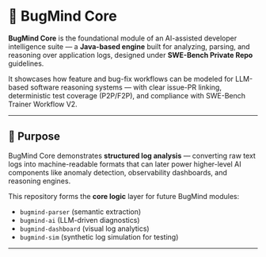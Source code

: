 # 🧠 BugMind Core

**BugMind Core** is the foundational module of an AI-assisted developer intelligence suite — a **Java-based engine** built for analyzing, parsing, and reasoning over application logs, designed under **SWE-Bench Private Repo** guidelines.

It showcases how feature and bug-fix workflows can be modeled for LLM-based software reasoning systems — with clear issue-PR linking, deterministic test coverage (P2P/F2P), and compliance with SWE-Bench Trainer Workflow V2.

---

## 🧩 Purpose

BugMind Core demonstrates **structured log analysis** — converting raw text logs into machine-readable formats that can later power higher-level AI components like anomaly detection, observability dashboards, and reasoning engines.

This repository forms the **core logic** layer for future BugMind modules:
- `bugmind-parser` (semantic extraction)
- `bugmind-ai` (LLM-driven diagnostics)
- `bugmind-dashboard` (visual log analytics)
- `bugmind-sim` (synthetic log simulation for testing)

---

